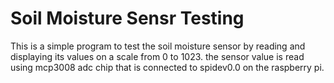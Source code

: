 # Soil Moisture Sensr Testing

This is a simple program to test the soil moisture sensor by reading and displaying its values on a scale from 0 to 1023.
the sensor value is read using mcp3008 adc chip that is connected to spidev0.0 on the raspberry pi.

